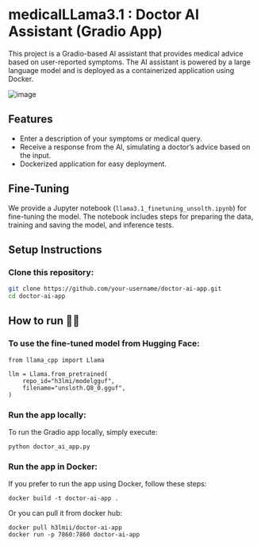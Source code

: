 # medicalLLama3.1 : Doctor AI Assistant (Gradio App)

This project is a Gradio-based AI assistant that provides medical advice based on user-reported symptoms. The AI assistant is powered by a large language model and is deployed as a containerized application using Docker.

![image](https://github.com/user-attachments/assets/47fddd8c-60a8-4a7a-8848-5f0357ab5859)


## Features
- Enter a description of your symptoms or medical query.
- Receive a response from the AI, simulating a doctor’s advice based on the input.
- Dockerized application for easy deployment.

## Fine-Tuning

We provide a Jupyter notebook (`llama3.1_finetuning_unsolth.ipynb`) for fine-tuning the model. The notebook includes steps for preparing the data, training and saving the model, and inference tests. 
## Setup Instructions

### Clone this repository:

```bash
git clone https://github.com/your-username/doctor-ai-app.git
cd doctor-ai-app
```
## How to run 🏃🏃

### To use the fine-tuned model from Hugging Face:
```
from llama_cpp import Llama

llm = Llama.from_pretrained(
    repo_id="h3lmi/modelgguf",
    filename="unsloth.Q8_0.gguf",
)
```
### Run the app locally:
To run the Gradio app locally, simply execute:
```
python doctor_ai_app.py
```
### Run the app in Docker:
If you prefer to run the app using Docker, follow these steps:
```
docker build -t doctor-ai-app .
```
Or you can pull it from docker hub:
```
docker pull h3lmii/doctor-ai-app
docker run -p 7860:7860 doctor-ai-app

```
